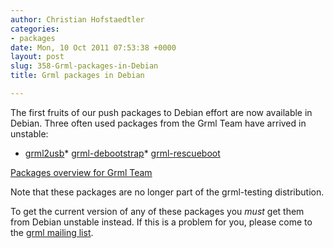 ```yaml
---
author: Christian Hofstaedtler
categories:
- packages
date: Mon, 10 Oct 2011 07:53:38 +0000
layout: post
slug: 358-Grml-packages-in-Debian
title: Grml packages in Debian

---
```

The first fruits of our push packages to Debian effort are now available in Debian. Three often used packages from the Grml Team have arrived in unstable:
* [grml2usb](http://packages.debian.org/grml2usb)* [grml\-debootstrap](http://packages.debian.org/grml-debootstrap)* [grml\-rescueboot](http://packages.debian.org/grml-rescueboot)

[Packages overview for Grml Team](http://qa.debian.org/developer.php?login=team%40grml.org)
  
  
Note that these packages are no longer part of the grml\-testing distribution.
  
  
To get the current version of any of these packages you *must* get them from Debian unstable instead. If this is a problem for you, please come to the [grml mailing list](https://grml.org/mailinglist/).